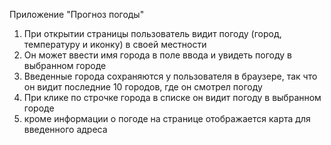 Приложение "Прогноз погоды"

1. При открытии страницы пользователь видит погоду (город, температуру и иконку) в своей местности
2. Он может ввести имя города в поле ввода и увидеть погоду в выбранном городе
3. Введенные города сохраняются у пользователя в браузере, так что он видит последние 10 городов, где он смотрел погоду
4. При клике по строчке города в списке он видит погоду в выбранном городе
5. кроме информации о погоде на странице отображается карта для введенного адреса

